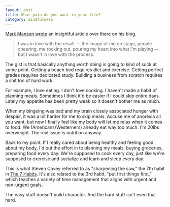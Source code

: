 ```yaml
---
layout: post
title: What pain do you want in your life?
category: mindfulness
---
```

[<i class="fa fa-list-alt"></i> Mark Manson wrote](http://markmanson.net/question) an insightful article over there on his blog.

>I was in love with the result — the image of me on stage, people cheering, me rocking out, pouring my heart into what I’m playing — but I wasn’t in love with the process.

The gist is that basically anything worth doing is going to kind of suck at some point. Getting a beach bod requires diet and exercise. Getting perfect grades requires dedicated study. Building a business from scratch requires a shit ton of hard work.

For example, I love eating. I don't love cooking. I haven't made a habit of planning meals. Sometimes I think it'd be easier if I could skip entire days. Lately my appetite has been pretty weak so it doesn't bother me as much. 

When my bingeing was bad and my brain closely associated hunger with despair, it was a lot harder for me to skip meals. Accuse me of anorexia all you want, but now I finally feel like my body will let me relax when it comes to food. We (Americans/Westerners) already eat way too much. I'm 20lbs overweight. The real issue is nutrition anyway.

Back to my point. If I really cared about being healthy and feeling good about my body, I'd put the effort in to planning my meals, buying groceries, preparing food every day. We're supposed to cook every day, just like we're supposed to exercise and socialize and learn and sleep every day.

This is what Steven Covey referred to as "sharpening the saw," the 7th habit in [The 7 Habits](http://www.amazon.com/Habits-Highly-Effective-People-Anniversary-ebook/dp/B00GOZV3TM/ref=sr_1_1?ie=UTF8&qid=1413354191&sr=8-1&keywords=7+habits+of+highly+effective+people). It's also related to the 3rd habit, "put first things first," which teaches a variety of time management that aligns with urgent and non-urgent goals.

The easy stuff doesn't build character. And the hard stuff isn't even that hard. 